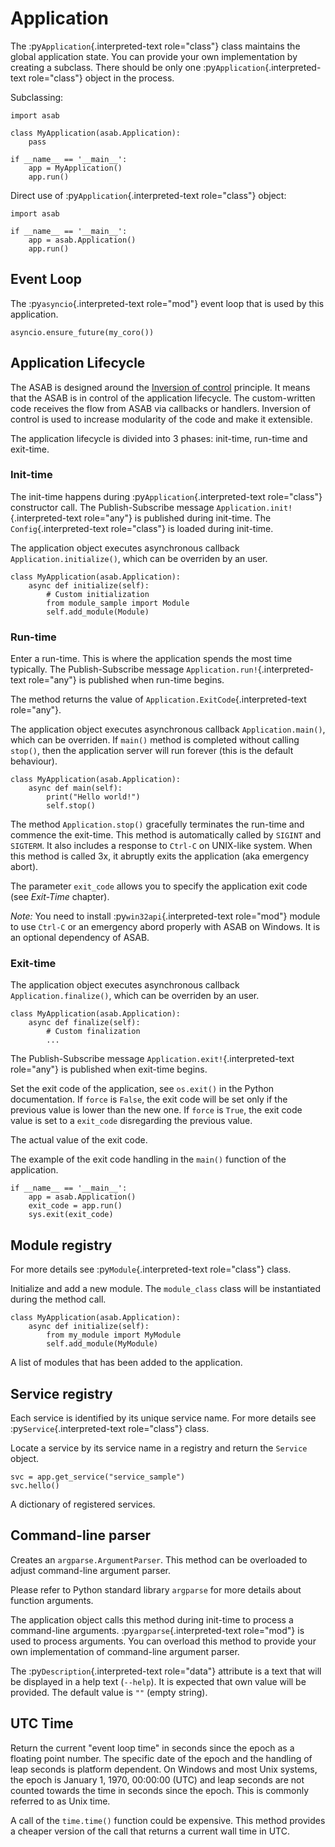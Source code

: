 Application
===========

The :py`Application`{.interpreted-text role="class"} class maintains the
global application state. You can provide your own implementation by
creating a subclass. There should be only one
:py`Application`{.interpreted-text role="class"} object in the process.

Subclassing:

``` {.python}
import asab

class MyApplication(asab.Application):
    pass

if __name__ == '__main__':
    app = MyApplication()
    app.run()
```

Direct use of :py`Application`{.interpreted-text role="class"} object:

``` {.python}
import asab

if __name__ == '__main__':
    app = asab.Application()
    app.run()
```

Event Loop
----------

The :py`asyncio`{.interpreted-text role="mod"} event loop that is used
by this application.

``` {.python}
asyncio.ensure_future(my_coro())
```

Application Lifecycle
---------------------

The ASAB is designed around the [Inversion of
control](https://en.wikipedia.org/wiki/Inversion_of_control) principle.
It means that the ASAB is in control of the application lifecycle. The
custom-written code receives the flow from ASAB via callbacks or
handlers. Inversion of control is used to increase modularity of the
code and make it extensible.

The application lifecycle is divided into 3 phases: init-time, run-time
and exit-time.

### Init-time

The init-time happens during :py`Application`{.interpreted-text
role="class"} constructor call. The Publish-Subscribe message
`Application.init!`{.interpreted-text role="any"} is published during
init-time. The `Config`{.interpreted-text role="class"} is loaded during
init-time.

The application object executes asynchronous callback
`Application.initialize()`, which can be overriden by an user.

``` {.python}
class MyApplication(asab.Application):
    async def initialize(self):
        # Custom initialization
        from module_sample import Module
        self.add_module(Module)
```

### Run-time

Enter a run-time. This is where the application spends the most time
typically. The Publish-Subscribe message
`Application.run!`{.interpreted-text role="any"} is published when
run-time begins.

The method returns the value of `Application.ExitCode`{.interpreted-text
role="any"}.

The application object executes asynchronous callback
`Application.main()`, which can be overriden. If `main()` method is
completed without calling `stop()`, then the application server will run
forever (this is the default behaviour).

``` {.python}
class MyApplication(asab.Application):
    async def main(self):
        print("Hello world!")
        self.stop()
```

The method `Application.stop()` gracefully terminates the run-time and
commence the exit-time. This method is automatically called by `SIGINT`
and `SIGTERM`. It also includes a response to `Ctrl-C` on UNIX-like
system. When this method is called 3x, it abruptly exits the application
(aka emergency abort).

The parameter `exit_code` allows you to specify the application exit
code (see *Exit-Time* chapter).

*Note:* You need to install :py`win32api`{.interpreted-text role="mod"}
module to use `Ctrl-C` or an emergency abord properly with ASAB on
Windows. It is an optional dependency of ASAB.

### Exit-time

The application object executes asynchronous callback
`Application.finalize()`, which can be overriden by an user.

``` {.python}
class MyApplication(asab.Application):
    async def finalize(self):
        # Custom finalization
        ...
```

The Publish-Subscribe message `Application.exit!`{.interpreted-text
role="any"} is published when exit-time begins.

Set the exit code of the application, see `os.exit()` in the Python
documentation. If `force` is `False`, the exit code will be set only if
the previous value is lower than the new one. If `force` is `True`, the
exit code value is set to a `exit_code` disregarding the previous value.

The actual value of the exit code.

The example of the exit code handling in the `main()` function of the
application.

``` {.python}
if __name__ == '__main__':
    app = asab.Application()
    exit_code = app.run()
    sys.exit(exit_code)
```

Module registry
---------------

For more details see :py`Module`{.interpreted-text role="class"} class.

Initialize and add a new module. The `module_class` class will be
instantiated during the method call.

``` {.python}
class MyApplication(asab.Application):
    async def initialize(self):
        from my_module import MyModule
        self.add_module(MyModule)
```

A list of modules that has been added to the application.

Service registry
----------------

Each service is identified by its unique service name. For more details
see :py`Service`{.interpreted-text role="class"} class.

Locate a service by its service name in a registry and return the
`Service` object.

``` {.python}
svc = app.get_service("service_sample")
svc.hello()
```

A dictionary of registered services.

Command-line parser
-------------------

Creates an `argparse.ArgumentParser`. This method can be overloaded to
adjust command-line argument parser.

Please refer to Python standard library `argparse` for more details
about function arguments.

The application object calls this method during init-time to process a
command-line arguments. :py`argparse`{.interpreted-text role="mod"} is
used to process arguments. You can overload this method to provide your
own implementation of command-line argument parser.

The :py`Description`{.interpreted-text role="data"} attribute is a text
that will be displayed in a help text (`--help`). It is expected that
own value will be provided. The default value is `""` (empty string).

UTC Time
--------

Return the current \"event loop time\" in seconds since the epoch as a
floating point number. The specific date of the epoch and the handling
of leap seconds is platform dependent. On Windows and most Unix systems,
the epoch is January 1, 1970, 00:00:00 (UTC) and leap seconds are not
counted towards the time in seconds since the epoch. This is commonly
referred to as Unix time.

A call of the `time.time()` function could be expensive. This method
provides a cheaper version of the call that returns a current wall time
in UTC.
